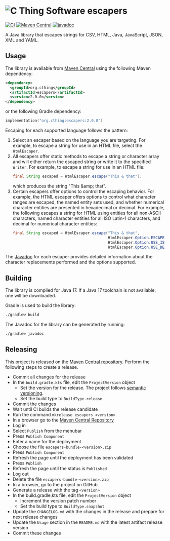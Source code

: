 # ![C Thing Software](https://www.cthing.com/branding/CThingSoftware-57x60.png "C Thing Software") escapers

[![CI](https://github.com/cthing/escapers/actions/workflows/ci.yml/badge.svg)](https://github.com/cthing/escapers/actions/workflows/ci.yml)
[![Maven Central](https://maven-badges.herokuapp.com/maven-central/org.cthing/escapers/badge.svg)](https://maven-badges.herokuapp.com/maven-central/org.cthing/escapers)
[![javadoc](https://javadoc.io/badge2/org.cthing/escapers/javadoc.svg)](https://javadoc.io/doc/org.cthing/escapers)

A Java library that escapes strings for CSV, HTML, Java, JavaScript, JSON, XML and YAML.

## Usage
The library is available from [Maven Central](https://repo.maven.apache.org/maven2/org/cthing/escapers/) using the
following Maven dependency:
```xml
<dependency>
  <groupId>org.cthing</groupId>
  <artifactId>escapers</artifactId>
  <version>2.0.0</version>
</dependency>
```
or the following Gradle dependency:
```kotlin
implementation("org.cthing:escapers:2.0.0")
```

Escaping for each supported language follows the pattern:
1. Select an escaper based on the language you are targeting. For example, to escape a string for use in an
   HTML file, select the `HtmlEscaper`.
2. All escapers offer static methods to escape a string or character array and will either return the
   escaped string or write it to the specified `Writer`. For example, to escape a string for use in an HTML file:
   ```java
   final String escaped = HtmlEscaper.escape("This & that"); 
   ```
   which produces the string "This &amp;amp; that".
3. Certain escapers offer options to control the escaping behavior. For example, the HTML escaper offers
   options to control what character ranges are escaped, the named entity sets used, and whether numerical
   character entities are presented in hexadecimal or decimal. For example, the following escapes a string
   for HTML using entities for all non-ASCII characters, named character entities for all ISO Latin-1 characters,
   and decimal for numerical character entities:
   ```java
   final String escaped = HtmlEscaper.escape("This & that",
                                             HtmlEscaper.Option.ESCAPE_NON_ASCII,
                                             HtmlEscaper.Option.USE_ISO_LATIN_1_ENTITIES,
                                             HtmlEscaper.Option.USE_DECIMAL); 
   ```
   
The [Javadoc](https://javadoc.io/doc/org.cthing/escapers) for each escaper provides detailed information about
the character replacements performed and the options supported.

## Building
The library is compiled for Java 17. If a Java 17 toolchain is not available, one will be downloaded.

Gradle is used to build the library:
```bash
./gradlew build
```
The Javadoc for the library can be generated by running:
```bash
./gradlew javadoc
```

## Releasing
This project is released on the [Maven Central repository](https://central.sonatype.com/artifact/org.cthing/escapers).
Perform the following steps to create a release.

- Commit all changes for the release
- In the `build.gradle.kts` file, edit the `ProjectVersion` object
    - Set the version for the release. The project follows [semantic versioning](https://semver.org/).
    - Set the build type to `BuildType.release`
- Commit the changes
- Wait until CI builds the release candidate
- Run the command `mkrelease escapers <version>`
- In a browser go to the [Maven Central Repository](https://central.sonatype.com/)
- Log in
- Select `Publish` from the menubar
- Press `Publish Component`
- Enter a name for the deployment
- Choose the file `escapers-bundle-<version>.zip`
- Press `Publish Component`
- Refresh the page until the deployment has been validated
- Press `Publish`
- Refresh the page until the status is `Published`
- Log out
- Delete the file `escapers-bundle-<version>.zip`
- In a browser, go to the project on GitHub
- Generate a release with the tag `<version>`
- In the build.gradle.kts file, edit the `ProjectVersion` object
    - Increment the version patch number
    - Set the build type to `BuildType.snapshot`
- Update the `CHANGELOG.md` with the changes in the release and prepare for next release changes
- Update the `Usage` section in the `README.md` with the latest artifact release version
- Commit these changes

